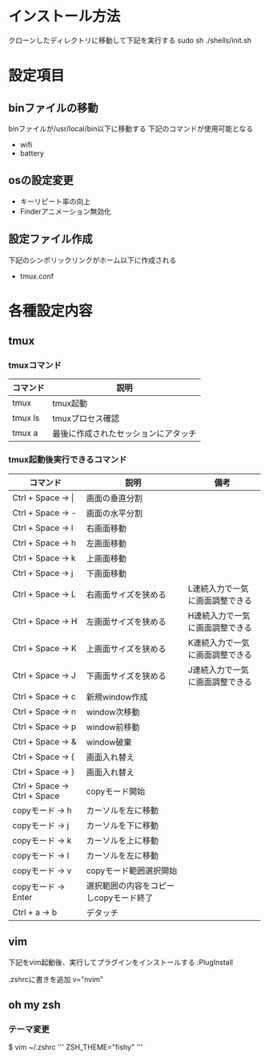 # インストール方法

  クローンしたディレクトリに移動して下記を実行する
  sudo sh ./shells/init.sh

# 設定項目
## binファイルの移動

  binファイルが/usr/local/bin以下に移動する
  下記のコマンドが使用可能となる
  - wifi
  - battery

## osの設定変更

  - キーリピート率の向上
  - Finderアニメーション無効化

## 設定ファイル作成

  下記のシンボリックリンクがホーム以下に作成される
  - tmux.conf

# 各種設定内容
## tmux

### tmuxコマンド

  | コマンド | 説明 |
  ----|----
  | tmux | tmux起動 |
  | tmux ls | tmuxプロセス確認 |
  | tmux a | 最後に作成されたセッションにアタッチ |

### tmux起動後実行できるコマンド

  | コマンド | 説明 | 備考 |
  ----|----|----
  | Ctrl + Space → \| | 画面の垂直分割 ||
  | Ctrl + Space → - | 画面の水平分割 ||
  | Ctrl + Space → l | 右画面移動 ||
  | Ctrl + Space → h | 左画面移動 ||
  | Ctrl + Space → k | 上画面移動 ||
  | Ctrl + Space → j | 下画面移動 ||
  | Ctrl + Space → L | 右画面サイズを狭める | L連続入力で一気に画面調整できる |
  | Ctrl + Space → H | 左画面サイズを狭める | H連続入力で一気に画面調整できる |
  | Ctrl + Space → K | 上画面サイズを狭める | K連続入力で一気に画面調整できる |
  | Ctrl + Space → J | 下画面サイズを狭める | J連続入力で一気に画面調整できる |
  | Ctrl + Space → c | 新規window作成||
  | Ctrl + Space → n | window次移動|
  | Ctrl + Space → p | window前移動|
  | Ctrl + Space → & | window破棄 |
  | Ctrl + Space → { | 画面入れ替え||
  | Ctrl + Space → } | 画面入れ替え||
  | Ctrl + Space → Ctrl + Space | copyモード開始||
  | copyモード → h |カーソルを左に移動||
  | copyモード → j |カーソルを下に移動||
  | copyモード → k |カーソルを上に移動||
  | copyモード → l |カーソルを左に移動||
  | copyモード → v | copyモード範囲選択開始||
  | copyモード → Enter | 選択範囲の内容をコピーしcopyモード終了||
  | Ctrl + a → b | デタッチ ||

## vim
下記をvim起動後、実行してプラグインをインストールする
:PlugInstall

.zshrcに書きを追加
v="nvim"

## oh my zsh
### テーマ変更
	
  $ vim ~/.zshrc
  '''
  ZSH_THEME="fishy"
  '''

